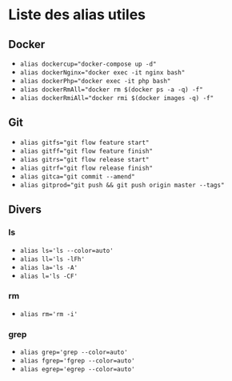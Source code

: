# Liste des alias utiles

## Docker
- `alias dockercup="docker-compose up -d"`
- `alias dockerNginx="docker exec -it nginx bash"`
- `alias dockerPhp="docker exec -it php bash"`
- `alias dockerRmAll="docker rm $(docker ps -a -q) -f"`
- `alias dockerRmiAll="docker rmi $(docker images -q) -f"`

## Git
- `alias gitfs="git flow feature start"`
- `alias gitff="git flow feature finish"`
- `alias gitrs="git flow release start"`
- `alias gitrf="git flow release finish"`
- `alias gitca="git commit --amend"`
- `alias gitprod="git push && git push origin master --tags"`

## Divers
### ls
- `alias ls='ls --color=auto'`
- `alias ll='ls -lFh'`
- `alias la='ls -A'`
- `alias l='ls -CF'`

### rm
- `alias rm='rm -i'`

### grep
- `alias grep='grep --color=auto'`
- `alias fgrep='fgrep --color=auto'`
- `alias egrep='egrep --color=auto'`
